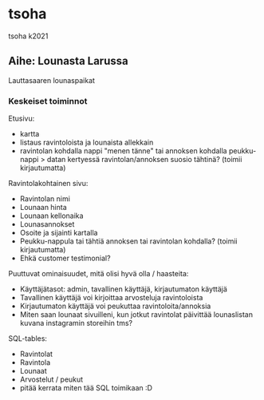 # tsoha
tsoha k2021

## Aihe: Lounasta Larussa
Lauttasaaren lounaspaikat

### Keskeiset toiminnot

Etusivu:
- kartta
- listaus ravintoloista ja lounaista allekkain
- ravintolan kohdalla nappi "menen tänne" tai annoksen kohdalla peukku-nappi > datan kertyessä ravintolan/annoksen suosio tähtinä? (toimii kirjautumatta)

Ravintolakohtainen sivu:
- Ravintolan nimi
- Lounaan hinta
- Lounaan kellonaika
- Lounasannokset
- Osoite ja sijainti kartalla
- Peukku-nappula tai tähtiä annoksen tai ravintolan kohdalla? (toimii kirjautumatta)
- Ehkä customer testimonial?

Puuttuvat ominaisuudet, mitä olisi hyvä olla / haasteita:
- Käyttäjätasot: admin, tavallinen käyttäjä, kirjautumaton käyttäjä
- Tavallinen käyttäjä voi kirjoittaa arvosteluja ravintoloista
- Kirjautumaton käyttäjä voi peukuttaa ravintoloita/annoksia
- Miten saan lounaat sivuilleni, kun jotkut ravintolat päivittää lounaslistan kuvana instagramin storeihin tms? 

SQL-tables:
- Ravintolat
- Ravintola
- Lounaat
- Arvostelut / peukut
- pitää kerrata miten tää SQL toimikaan :D 

